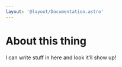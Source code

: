 ```yaml
---
layout: '@layout/Documentation.astro'
---
```


# About this thing

I can write stuff in here and look it’ll show up!